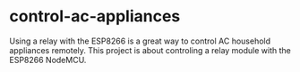 # control-ac-appliances

Using a relay with the ESP8266 is a great way to control AC household appliances remotely. This project is about controling a relay module with the ESP8266 NodeMCU.
